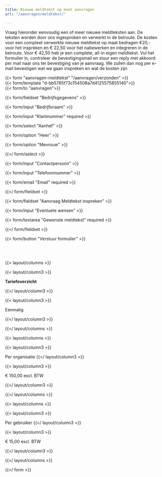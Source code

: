 ```yaml
---
title: Nieuwe meldtekst op maat aanvragen
url: "/aanvragen/meldtekst/"

---
```

Vraag hieronder eenvoudig een of meer nieuwe meldteksten aan. De teksten worden door ons ingesproken en verwerkt in de belroute. 
De kosten voor een compleet verwerkte nieuwe meldtekst op maat bedragen €20,- voor het inspreken en €  22,50 voor het nabewerken en integreren in de belroute. Voor € 42,50 heb je een complete, all-in eigen meldtekst.
Vul het formulier in, controleer de bevestigingsmail en stuur een reply met akkoord per mail naar ons ter bevestiging van je aanvraag. We zullen dan nog per e-mail bevestigen wat we gaan inspreken en wat de kosten zijn

{{< form "aanvragen-meldtekst" "/aanvragen/verzonden" >}}  
{{< form/template "d-bb5785f73c154508a7d4125575855140">}}  
{{< form/to "aanvragen">}}

{{< form/fieldset "Bedrijfsgegevens" >}}

{{< form/input "Bedrijfsnaam" >}}

{{< form/input "Klantnummer" required >}}

{{< form/select "Aanhef" >}}

{{< form/option "Heer" >}}

{{< form/option "Mevrouw" >}}

{{</ form/select >}}

{{< form/input "Contactpersoon" >}}

{{< form/input "Telefoonnummer" >}}

{{< form/email "Email" required >}}

{{</ form/fieldset >}}

{{< form/fieldset "Aanvraag Meldtekst inspreken" >}}

{{< form/input "Eventuele wensen" >}}


{{< form/textarea "Gewenste meldtekst" required >}}

{{</ form/fieldset >}}

{{< form/button "Verstuur formulier" >}}

<br><br>

{{< layout/columns >}}

{{< layout/column3 >}}

**Tariefoverzicht**

{{</ layout/column3 >}}

{{< layout/column3 >}}

Eenmalig

{{</ layout/column3 >}}

{{</ layout/columns >}}

{{< layout/columns >}}

{{< layout/column3 >}}

Per organisatie
{{</ layout/column3 >}}

{{< layout/column3 >}}

€ 150,00 excl. BTW

{{</ layout/column3 >}}

{{</ layout/columns >}}

{{< layout/columns >}}

{{< layout/column3 >}}

Per gebruiker
{{</ layout/column3 >}}

{{< layout/column3 >}}

€ 15,00 excl. BTW

{{</ layout/column3 >}}

{{</ layout/columns >}}

{{</ form >}}
